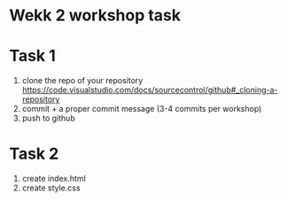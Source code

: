 # Wekk 2 workshop task

# Task 1

1. clone the repo of your repository https://code.visualstudio.com/docs/sourcecontrol/github#_cloning-a-repository
2. commit + a proper commit message (3-4 commits per workshop)
3. push to github

# Task 2

1. create index.html
2. create style.css
